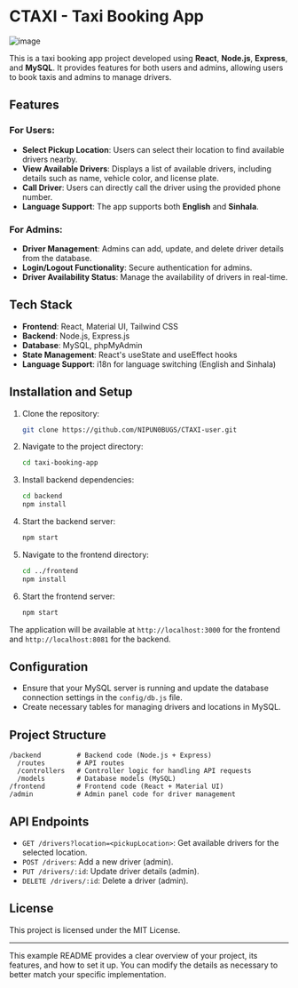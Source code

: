 

# CTAXI - Taxi Booking App
![image](https://github.com/user-attachments/assets/4aeb6578-0208-4ace-a6da-41f5a98ec279)


This is a taxi booking app project developed using **React**, **Node.js**, **Express**, and **MySQL**. It provides features for both users and admins, allowing users to book taxis and admins to manage drivers.

## Features

### For Users:
- **Select Pickup Location**: Users can select their location to find available drivers nearby.
- **View Available Drivers**: Displays a list of available drivers, including details such as name, vehicle color, and license plate.
- **Call Driver**: Users can directly call the driver using the provided phone number.
- **Language Support**: The app supports both **English** and **Sinhala**.

### For Admins:
- **Driver Management**: Admins can add, update, and delete driver details from the database.
- **Login/Logout Functionality**: Secure authentication for admins.
- **Driver Availability Status**: Manage the availability of drivers in real-time.

## Tech Stack

- **Frontend**: React, Material UI, Tailwind CSS
- **Backend**: Node.js, Express.js
- **Database**: MySQL, phpMyAdmin
- **State Management**: React's useState and useEffect hooks
- **Language Support**: i18n for language switching (English and Sinhala)

## Installation and Setup

1. Clone the repository:
   ```bash
   git clone https://github.com/NIPUN0BUGS/CTAXI-user.git
   ```

2. Navigate to the project directory:
   ```bash
   cd taxi-booking-app
   ```

3. Install backend dependencies:
   ```bash
   cd backend
   npm install
   ```

4. Start the backend server:
   ```bash
   npm start
   ```

5. Navigate to the frontend directory:
   ```bash
   cd ../frontend
   npm install
   ```

6. Start the frontend server:
   ```bash
   npm start
   ```

The application will be available at `http://localhost:3000` for the frontend and `http://localhost:8081` for the backend.

## Configuration

- Ensure that your MySQL server is running and update the database connection settings in the `config/db.js` file.
- Create necessary tables for managing drivers and locations in MySQL.

## Project Structure

```
/backend         # Backend code (Node.js + Express)
  /routes        # API routes
  /controllers   # Controller logic for handling API requests
  /models        # Database models (MySQL)
/frontend        # Frontend code (React + Material UI)
/admin           # Admin panel code for driver management
```

## API Endpoints

- `GET /drivers?location=<pickupLocation>`: Get available drivers for the selected location.
- `POST /drivers`: Add a new driver (admin).
- `PUT /drivers/:id`: Update driver details (admin).
- `DELETE /drivers/:id`: Delete a driver (admin).

## License

This project is licensed under the MIT License.

---

This example README provides a clear overview of your project, its features, and how to set it up. You can modify the details as necessary to better match your specific implementation.
